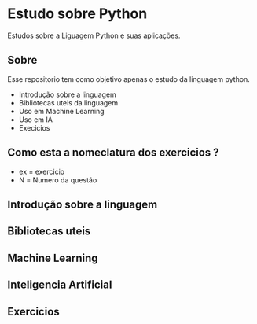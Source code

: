 # Estudo sobre Python

 Estudos sobre a Liguagem Python e suas aplicações.
## Sobre

Esse repositorio tem como objetivo apenas o estudo da linguagem python.

+ Introdução sobre a linguagem
+ Bibliotecas uteis da linguagem
+ Uso em Machine Learning
+ Uso em IA
+ Execicios 

## Como esta a nomeclatura dos exercicios ?

+ ex = exercicio
+ N = Numero da questão

## Introdução sobre a linguagem
## Bibliotecas uteis
## Machine Learning
## Inteligencia Artificial
## Exercicios